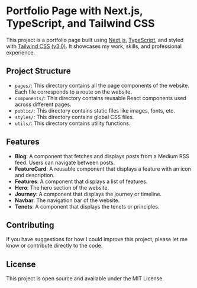 # Portfolio Page with Next.js, TypeScript, and Tailwind CSS

This project is a portfolio page built using [Next.js](https://nextjs.org/), [TypeScript](https://www.typescriptlang.org/), and styled with [Tailwind CSS](https://tailwindcss.com/) [(v3.0)](https://tailwindcss.com/blog/tailwindcss-v3). It showcases my work, skills, and professional experience.

## Project Structure

- `pages/`: This directory contains all the page components of the website. Each file corresponds to a route on the website.
- `components/`: This directory contains reusable React components used across different pages.
- `public/`: This directory contains static files like images, fonts, etc.
- `styles/`: This directory contains global CSS files.
- `utils/`: This directory contains utility functions.

## Features

- **Blog**: A component that fetches and displays posts from a Medium RSS feed. Users can navigate between posts.
- **FeatureCard**: A reusable component that displays a feature with an icon and description.
- **Features**: A component that displays a list of features.
- **Hero**: The hero section of the website.
- **Journey**: A component that displays the journey or timeline.
- **Navbar**: The navigation bar of the website.
- **Tenets**: A component that displays the tenets or principles.

## Contributing
If you have suggestions for how I could improve this project, please let me know or contribute directly to the code.

## License
This project is open source and available under the MIT License.
